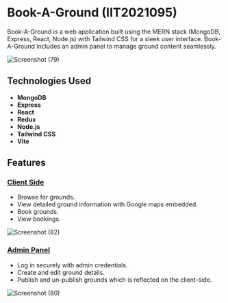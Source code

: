 # Book-A-Ground (IIT2021095)

Book-A-Ground is a web application built using the MERN stack (MongoDB, Express, React, Node.js) with Tailwind CSS for a sleek user interface. Book-A-Ground includes an admin panel to manage ground content seamlessly.

![Screenshot (79)](https://github.com/krisgoswami/ground-booking-app/assets/91143716/7bcd5596-b3a2-48b2-a2a3-c635258e3362)

## Technologies Used

- **MongoDB**
- **Express**
- **React**
- **Redux**
- **Node.js**
- **Tailwind CSS**
- **Vite**

## Features

### [Client Side](#)
- Browse for grounds.
- View detailed ground information with Google maps embedded.
- Book grounds.
- View bookings.
  
![Screenshot (82)](https://github.com/krisgoswami/ground-booking-app/assets/91143716/3b1009f6-f35e-4fbc-ba0b-f18bc9ec1edb)

### [Admin Panel](#)
- Log in securely with admin credentials.
- Create and edit ground details.
- Publish and un-publish grounds which is reflected on the client-side.

![Screenshot (80)](https://github.com/krisgoswami/ground-booking-app/assets/91143716/0bf367df-651d-42d8-9fce-caeddf10b379)
